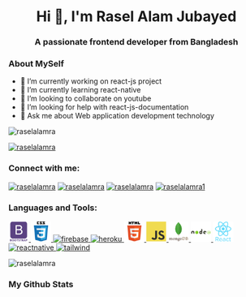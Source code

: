 <h1 align="center">Hi 👋, I'm Rasel Alam Jubayed</h1>
<h3 align="center">A passionate frontend developer from Bangladesh</h3>


### About MySelf
- 🔭 I’m currently working on react-js project
- 🌱 I’m currently learning react-native
- 👯 I’m looking to collaborate on youtube
- 🤔 I’m looking for help with react-js-documentation
- 💬 Ask me about Web application development technology

<p align="left"> <img src="https://komarev.com/ghpvc/?username=raselalamra&label=Profile%20views&color=0e75b6&style=flat" alt="raselalamra" /> </p>

<p align="left"> <a href="https://twitter.com/raselalamra" target="blank"><img src="https://img.shields.io/twitter/follow/raselalamra?logo=twitter&style=for-the-badge" alt="raselalamra" /></a> </p>

<h3 align="left">Connect with me:</h3>
<p align="left">
<a href="https://twitter.com/raselalamra" target="blank"><img align="center" src="https://raw.githubusercontent.com/rahuldkjain/github-profile-readme-generator/master/src/images/icons/Social/twitter.svg" alt="raselalamra" height="30" width="40" /></a>
<a href="https://linkedin.com/in/raselalamra" target="blank"><img align="center" src="https://raw.githubusercontent.com/rahuldkjain/github-profile-readme-generator/master/src/images/icons/Social/linked-in-alt.svg" alt="raselalamra" height="30" width="40" /></a>
<a href="https://fb.com/raselalamra" target="blank"><img align="center" src="https://raw.githubusercontent.com/rahuldkjain/github-profile-readme-generator/master/src/images/icons/Social/facebook.svg" alt="raselalamra" height="30" width="40" /></a>
<a href="https://instagram.com/raselalamra1" target="blank"><img align="center" src="https://raw.githubusercontent.com/rahuldkjain/github-profile-readme-generator/master/src/images/icons/Social/instagram.svg" alt="raselalamra1" height="30" width="40" /></a>
</p>

<h3 align="left">Languages and Tools:</h3>
<p align="left"> <a href="https://getbootstrap.com" target="_blank" rel="noreferrer"> <img src="https://raw.githubusercontent.com/devicons/devicon/master/icons/bootstrap/bootstrap-plain-wordmark.svg" alt="bootstrap" width="40" height="40"/> </a> <a href="https://www.w3schools.com/css/" target="_blank" rel="noreferrer"> <img src="https://raw.githubusercontent.com/devicons/devicon/master/icons/css3/css3-original-wordmark.svg" alt="css3" width="40" height="40"/> </a> <a href="https://firebase.google.com/" target="_blank" rel="noreferrer"> <img src="https://www.vectorlogo.zone/logos/firebase/firebase-icon.svg" alt="firebase" width="40" height="40"/> </a> <a href="https://heroku.com" target="_blank" rel="noreferrer"> <img src="https://www.vectorlogo.zone/logos/heroku/heroku-icon.svg" alt="heroku" width="40" height="40"/> </a> <a href="https://www.w3.org/html/" target="_blank" rel="noreferrer"> <img src="https://raw.githubusercontent.com/devicons/devicon/master/icons/html5/html5-original-wordmark.svg" alt="html5" width="40" height="40"/> </a> <a href="https://developer.mozilla.org/en-US/docs/Web/JavaScript" target="_blank" rel="noreferrer"> <img src="https://raw.githubusercontent.com/devicons/devicon/master/icons/javascript/javascript-original.svg" alt="javascript" width="40" height="40"/> </a> <a href="https://www.mongodb.com/" target="_blank" rel="noreferrer"> <img src="https://raw.githubusercontent.com/devicons/devicon/master/icons/mongodb/mongodb-original-wordmark.svg" alt="mongodb" width="40" height="40"/> </a> <a href="https://nodejs.org" target="_blank" rel="noreferrer"> <img src="https://raw.githubusercontent.com/devicons/devicon/master/icons/nodejs/nodejs-original-wordmark.svg" alt="nodejs" width="40" height="40"/> </a> <a href="https://reactjs.org/" target="_blank" rel="noreferrer"> <img src="https://raw.githubusercontent.com/devicons/devicon/master/icons/react/react-original-wordmark.svg" alt="react" width="40" height="40"/> </a> <a href="https://reactnative.dev/" target="_blank" rel="noreferrer"> <img src="https://reactnative.dev/img/header_logo.svg" alt="reactnative" width="40" height="40"/> </a> <a href="https://tailwindcss.com/" target="_blank" rel="noreferrer"> <img src="https://www.vectorlogo.zone/logos/tailwindcss/tailwindcss-icon.svg" alt="tailwind" width="40" height="40"/> </a> </p>

<p><img align="left" src="https://github-readme-stats.vercel.app/api/top-langs?username=raselalamra&show_icons=true&locale=en&layout=compact" alt="raselalamra" /></p>

<br/>

### My Github Stats
<img src="https://github-readme-stats.vercel.app/api?username=raselalamra&&show_icons=true&title_color=ffffff&icon_color=bb2acf&text_color=daf7dc&bg_color=151515" alt="" />
